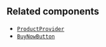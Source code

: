 ## Related components

- [`ProductProvider`](/api/hydrogen/components/product-variant/productprovider)
- [`BuyNowButton`](/api/hydrogen/components/cart/buynowbutton)
